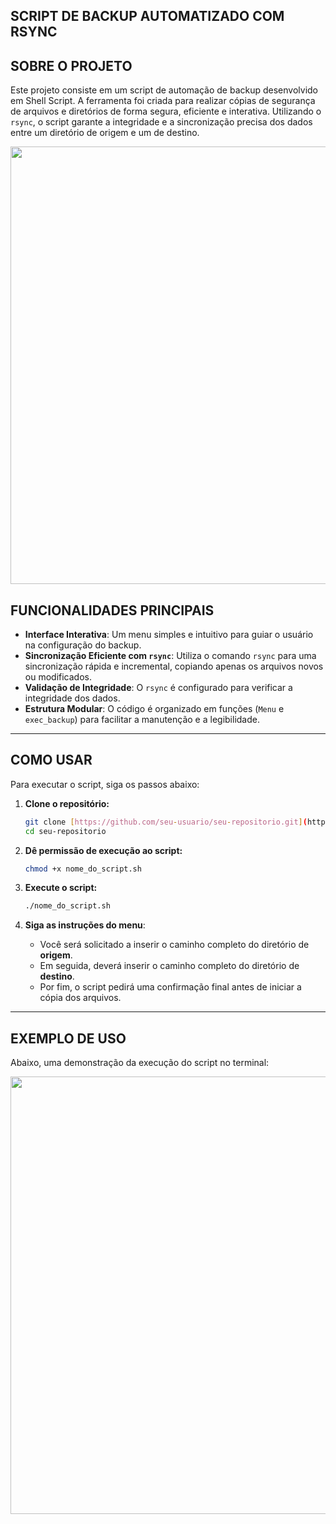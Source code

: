 ## SCRIPT DE BACKUP AUTOMATIZADO COM RSYNC

## SOBRE O PROJETO

Este projeto consiste em um script de automação de backup desenvolvido em Shell Script. A ferramenta foi criada para realizar cópias de segurança de arquivos e diretórios de forma segura, eficiente e interativa. Utilizando o  `rsync`, o script garante a integridade e a sincronização precisa dos dados entre um diretório de origem e um de destino.

<p align="center">
  <img src="https://i.postimg.cc/RhQz81Wf/imagem-2025-08-16-184015673.png" width="700"/>
</p>

## FUNCIONALIDADES PRINCIPAIS

* **Interface Interativa**: Um menu simples e intuitivo para guiar o usuário na configuração do backup.
* **Sincronização Eficiente com `rsync`**: Utiliza o comando `rsync` para uma sincronização rápida e incremental, copiando apenas os arquivos novos ou modificados.
* **Validação de Integridade**: O `rsync` é configurado para verificar a integridade dos dados.
* **Estrutura Modular**: O código é organizado em funções (`Menu` e `exec_backup`) para facilitar a manutenção e a legibilidade.

---

## COMO USAR

Para executar o script, siga os passos abaixo:

1.  **Clone o repositório:**
    ```bash
    git clone [https://github.com/seu-usuario/seu-repositorio.git](https://github.com/seu-usuario/seu-repositorio.git)
    cd seu-repositorio
    ```

2.  **Dê permissão de execução ao script:**
    ```bash
    chmod +x nome_do_script.sh
    ```

3.  **Execute o script:**
    ```bash
    ./nome_do_script.sh
    ```

4.  **Siga as instruções do menu**:
    * Você será solicitado a inserir o caminho completo do diretório de **origem**.
    * Em seguida, deverá inserir o caminho completo do diretório de **destino**.
    * Por fim, o script pedirá uma confirmação final antes de iniciar a cópia dos arquivos.

---

## EXEMPLO DE USO

Abaixo, uma demonstração da execução do script no terminal:

<p align="center">
  <img src="https://i.postimg.cc/gkS70Bbj/imagem-2025-08-16-184422645.png" width="700" />
</p>
